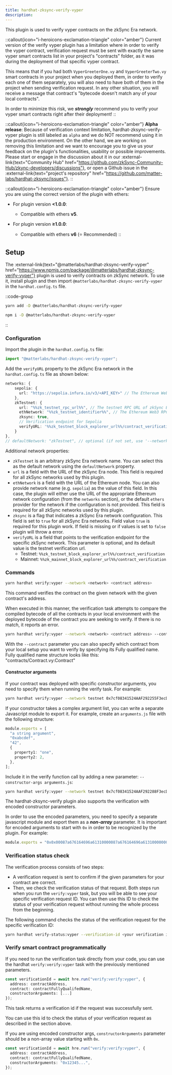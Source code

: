 ```yaml
---
title: hardhat-zksync-verify-vyper
description:
---
```


This plugin is used to verify vyper contracts on the zkSync Era network.

::callout{icon="i-heroicons-exclamation-triangle" color="amber"}
Current version of the verify vyper plugin has a limitation where in order to verify the vyper contract,
verification request must be sent with exactly the same vyper smart contracts list in your project's "contracts" folder,
as it was during the deployment of that specific vyper contract.

This means that if you had both `VyperGreeterOne.vy` and `VyperGreeterTwo.vy` smart contracts in your project when you deployed them,
in order to verify each one of them separately, you will also need to have both of them in the project when sending verification request.
In any other situation, you will receive a message that contract's "bytecode doesn't match any of your local contracts".

In order to minimize this risk, we **_strongly_** recommend you to verify your vyper smart contracts right after their deployment!
::

::callout{icon="i-heroicons-exclamation-triangle" color="amber"}
**Alpha release**: Because of verification context limitation, hardhat-zksync-verify-vyper plugin is still labeled as `alpha`
and we do NOT recommend using it in the production environment.
On the other hand, we are working on removing this limitation
and we want to encourage you to give us your feedback on the plugin's functionalities, usability or possible improvements.
Please start or engage in the discussion about it
in our :external-link{text="Community Hub" href="https://github.com/zkSync-Community-Hub/zkync-developers/discussions"},
or open a Github issue in the :external-link{text="project's repository" href="https://github.com/matter-labs/hardhat-zksync/issues"}.
::

::callout{icon="i-heroicons-exclamation-triangle" color="amber"}
Ensure you are using the correct version of the plugin with ethers:

- For plugin version **<1.0.0**:

  - Compatible with ethers **v5**.

- For plugin version **≥1.0.0**:

  - Compatible with ethers **v6** (⭐ Recommended)
::

## Setup

The :external-link{text="@matterlabs/hardhat-zksync-verify-vyper" href="https://www.npmjs.com/package/@matterlabs/hardhat-zksync-verify-vyper"} plugin
is used to verify contracts on zkSync network.
To use it, install plugin and then import `@matterlabs/hardhat-zksync-verify-vyper` in the `hardhat.config.ts` file.

::code-group

```bash [yarn]
yarn add -D @matterlabs/hardhat-zksync-verify-vyper
```

```bash [npm]
npm i -D @matterlabs/hardhat-zksync-verify-vyper
```

::

### Configuration

Import the plugin in the `hardhat.config.ts` file:

```javascript
import "@matterlabs/hardhat-zksync-verify-vyper";
```

Add the `verifyURL` property to the zkSync Era network in the `hardhat.config.ts` file as shown below:

```typescript
networks: {
    sepolia: {
      url: "https://sepolia.infura.io/v3/<API_KEY>" // The Ethereum Web3 RPC URL (optional).
    },
    zkTestnet: {
      url: "%%zk_testnet_rpc_url%%", // The testnet RPC URL of zkSync Era network.
      ethNetwork: "%%zk_testnet_identifier%%", // The Ethereum Web3 RPC URL, or the identifier of the network (e.g. `mainnet` or `sepolia`)
      zksync: true,
      // Verification endpoint for Sepolia
      verifyURL: '%%zk_testnet_block_explorer_url%%/contract_verification'
    }
},
// defaultNetwork: "zkTestnet", // optional (if not set, use '--network zkTestnet')
```

Additional network properties:

- `zkTestnet` is an arbitrary zkSync Era network name. You can select this as the default network using the `defaultNetwork` property.
- `url` is a field with the URL of the zkSync Era node. This field is required for all zkSync networks used by this plugin.
- `ethNetwork` is a field with the URL of the Ethereum node. You can also provide network name (e.g. `sepolia`) as the value of this field.
In this case, the plugin will either use the URL of the appropriate Ethereum network configuration (from the `networks` section),
or the default `ethers` provider for the network if the configuration is not provided.
This field is required for all zkSync networks used by this plugin.
- `zksync` is a flag that indicates a zkSync Era network configuration.
This field is set to `true` for all zkSync Era networks. Field value `true` is required for this plugin work.
If field is missing or if values is set to `false` plugin will throw a error.
- `verifyURL` is a field that points to the verification endpoint for the specific zkSync network.
This parameter is optional, and its default value is the testnet verification url.
  - Testnet: `%%zk_testnet_block_explorer_url%%/contract_verification`
  - Mainnet: `%%zk_mainnet_block_explorer_url%%/contract_verification`

### Commands

```sh
yarn hardhat verify:vyper --network <network> <contract address>
```

This command verifies the contract on the given network with the given contract's address.

When executed in this manner, the verification task attempts to compare the compiled bytecode of all the contracts
in your local environment with the deployed bytecode of the contract you are seeking to verify.
If there is no match, it reports an error.

```sh
yarn hardhat verify:vyper --network <network> <contract address> --contract <fully qualified name>
```

With the `--contract` parameter you can also specify which contract from your local setup
you want to verify by specifying its Fully qualified name.
Fully qualified name structure looks like this: "contracts/Contract.vy:Contract"

#### Constructor arguments

If your contract was deployed with specific constructor arguments, you need to specify them when running the verify task. For example:

```sh
yarn hardhat verify:vyper --network testnet 0x7cf08341524AAF292255F3ecD435f8EE1a910AbF "Hi there!"
```

If your constructor takes a complex argument list, you can write a separate Javascript module to export it.
For example, create an `arguments.js` file with the following structure:

```typescript
module.exports = [
  "a string argument",
  "0xabcdef",
  "42",
  {
    property1: "one",
    property2: 2,
  },
];
```

Include it in the verify function call by adding a new parameter: `--constructor-args arguments.js`:

```sh
yarn hardhat verify:vyper --network testnet 0x7cf08341524AAF292288F3ecD435f8EE1a910AbF --constructor-args arguments.js
```

The hardhat-zksync-verify plugin also supports the verification with encoded constructor parameters.

In order to use the encoded parameters, you need to specify a separate javascript module and export them as a **_non-array_** parameter.
It is important for encoded arguments to start with `0x` in order to be recognized by the plugin. For example:

```typescript
module.exports = "0x0x00087a676164696a61310000087a676164696a61310000000000000000000000008537b364a83f5c9a7ead381d3baf9cbb83769bf5";
```

### Verification status check

The verification process consists of two steps:

- A verification request is sent to confirm if the given parameters for your contract are correct.
- Then, we check the verification status of that request.
  Both steps run when you run the `verify:vyper` task, but you will be able to see your specific verification request ID.
  You can then use this ID to check the status of your verification request without running the whole process from the beginning.

The following command checks the status of the verification request for the specific verification ID:

```sh
yarn hardhat verify-status:vyper --verification-id <your verification id>
```

### Verify smart contract programmatically

If you need to run the verification task directly from your code,
you can use the hardhat `verify:verify:vyper` task with the previously mentioned parameters.

```typescript
const verificationId = await hre.run("verify:verify:vyper", {
  address: contractAddress,
  contract: contractFullyQualifedName,
  constructorArguments: [...]
});
```

This task returns a verification id if the request was successfully sent.

You can use this id to check the status of your verification request as described in the section above.

If you are using encoded constructor args, `constructorArguments` parameter should be a non-array value starting with `0x`.

```typescript
const verificationId = await hre.run("verify:verify:vyper", {
  address: contractAddress,
  contract: contractFullyQualifedName,
  constructorArguments: "0x12345...",
});
```
